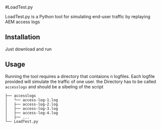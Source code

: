 #LoadTest.py

LoadTest.py is a Python tool for simulating end-user traffic by replaying AEM access logs

## Installation

Just download and run

## Usage
Running the tool requires a directory that contaions n logfiles. Each logfile provided will simulate the traffic of one user.
the Directory has to be called `accesslogs` and should be a sibeling of the script


```
├── accesslogs
│   └── access-log-1.log
│   ├── access-log-2.log
│   ├── access-log-3.log
│   ├── access-log-4.log
│   ├── ...
└── LoadTest.py
```